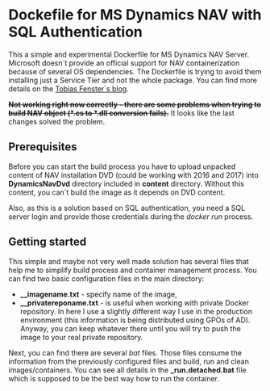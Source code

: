 # Dockefile for MS Dynamics NAV with SQL Authentication
This a simple and experimental Dockerfile for MS Dynamics NAV Server. Microsoft doesn\`t provide an official support for NAV containerization because of several OS dependencies. 
The Dockerfile is trying to avoid them installing just a Service Tier and not the whole package.
You can find more details on the [Tobias Fenster`s blog](http://navblog.infoma.de/index.php/2016/11/18/dynamics-nav-2017-in-a-windows-container-with-docker/).

~~**Not working right now correctly - there are some problems when trying to build NAV object (*.cs to *.dll conversion fails).**~~
It looks like the last changes solved the problem.

## Prerequisites
Before you can start the build process you have to upload unpacked content of NAV installation DVD (could be working with 2016 and 2017) into **DynamicsNavDvd** directory included in **content** directory.
Without this content, you can\`t build the image as it depends on DVD content.

Also, as this is a solution based on SQL authentication, you need a SQL server login and provide those credentials during the *docker run* process.

## Getting started
This simple and maybe not very well made solution has several files that help me to simplify build process and container management process.
You can find two basic configuration files in the main directory:
* **__imagename.txt** - specify name of the image,
* **__privatereponame.txt** - is useful when working with private Docker repository. In here I use a slightly different way I use in the production environment (this information is being distributed using GPOs of AD). Anyway, you can keep whatever there until you will try to push the image to your real private repository.

Next, you can find there are several *bat* files. Those files consume the information from the previously configured files and build, run and clean images/containers. You can see all details in the **_run.detached.bat** file which is supposed to be the best way how to run the container.
